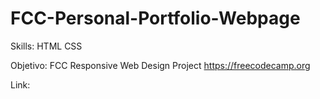 # FCC-Personal-Portfolio-Webpage
 
Skills: HTML CSS

Objetivo: FCC 
Responsive Web Design Project
https://freecodecamp.org

Link: 